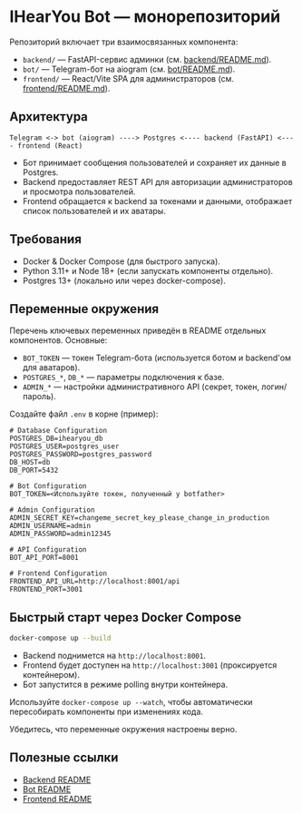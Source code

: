 # IHearYou Bot — монорепозиторий

Репозиторий включает три взаимосвязанных компонента:

- `backend/` — FastAPI-сервис админки (см. [backend/README.md](backend/README.md)).
- `bot/` — Telegram-бот на aiogram (см. [bot/README.md](bot/README.md)).
- `frontend/` — React/Vite SPA для администраторов (см. [frontend/README.md](frontend/README.md)).

## Архитектура

```
Telegram <-> bot (aiogram) ----> Postgres <---- backend (FastAPI) <---- frontend (React)
```

- Бот принимает сообщения пользователей и сохраняет их данные в Postgres.
- Backend предоставляет REST API для авторизации администраторов и просмотра пользователей.
- Frontend обращается к backend за токенами и данными, отображает список пользователей и их аватары.

## Требования

- Docker & Docker Compose (для быстрого запуска).
- Python 3.11+ и Node 18+ (если запускать компоненты отдельно).
- Postgres 13+ (локально или через docker-compose).

## Переменные окружения

Перечень ключевых переменных приведён в README отдельных компонентов. Основные:

- `BOT_TOKEN` — токен Telegram-бота (используется ботом и backend'ом для аватаров).
- `POSTGRES_*`, `DB_*` — параметры подключения к базе.
- `ADMIN_*` — настройки административного API (секрет, токен, логин/пароль).

Создайте файл `.env` в корне (пример):

```
# Database Configuration
POSTGRES_DB=ihearyou_db
POSTGRES_USER=postgres_user
POSTGRES_PASSWORD=postgres_password
DB_HOST=db
DB_PORT=5432

# Bot Configuration
BOT_TOKEN=<Используйте токен, полученный у botfather>

# Admin Configuration
ADMIN_SECRET_KEY=changeme_secret_key_please_change_in_production
ADMIN_USERNAME=admin
ADMIN_PASSWORD=admin12345

# API Configuration
BOT_API_PORT=8001

# Frontend Configuration
FRONTEND_API_URL=http://localhost:8001/api
FRONTEND_PORT=3001
```

## Быстрый старт через Docker Compose

```bash
docker-compose up --build
```

- Backend поднимется на `http://localhost:8001`.
- Frontend будет доступен на `http://localhost:3001` (проксируется контейнером).
- Бот запустится в режиме polling внутри контейнера.

Используйте `docker-compose up --watch`, чтобы автоматически пересобирать компоненты при изменениях кода.


Убедитесь, что переменные окружения настроены верно.

## Полезные ссылки

- [Backend README](backend/README.md)
- [Bot README](bot/README.md)
- [Frontend README](frontend/README.md)
